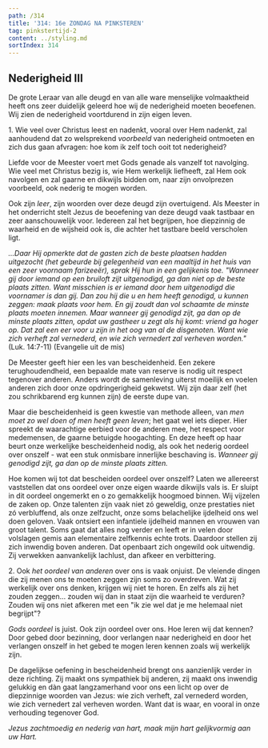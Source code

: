 ```yaml
---
path: /314
title: '314: 16e ZONDAG NA PINKSTEREN'
tag: pinkstertijd-2
content: ../styling.md
sortIndex: 314
---
```


## Nederigheid III

De grote Leraar van alle deugd en van alle ware menselijke volmaaktheid heeft ons zeer duidelijk geleerd hoe wij de nederigheid moeten beoefenen. Wij zien de nederigheid voortdurend in zijn eigen leven.

1\. Wie veel over Christus leest en nadenkt, vooral over Hem nadenkt, zal aanhoudend dat zo welsprekend _voorbeeld_ van nederigheid ontmoeten en zich dus gaan afvragen: hoe kom ik zelf toch ooit tot nederigheid?

Liefde voor de Meester voert met Gods genade als vanzelf tot navolging. Wie veel met Christus bezig is, wie Hem werkelijk liefheeft, zal Hem ook navolgen en zal gaarne en dikwijls bidden om, naar zijn onvolprezen voorbeeld, ook nederig te mogen worden.

Ook zijn _leer_, zijn woorden over deze deugd zijn overtuigend. Als Meester in het onderricht stelt Jezus de beoefening van deze deugd vaak tastbaar en zeer aanschouwelijk voor. Iedereen zal het begrijpen, hoe diepzinnig de waarheid en de wijsheid ook is, die achter het tastbare beeld verscholen ligt.

_...Daar Hij opmerkte dat de gasten zich de beste plaatsen hadden uitgezocht (het gebeurde bij gelegenheid van een maaltijd in het huis van een zeer voornaam farizeeër), sprak Hij hun in een gelijkenis toe. "Wanneer gij door iemand op een bruiloft zijt uitgenodigd, ga dan niet op de beste plaats zitten. Want misschien is er iemand door hem uitgenodigd die voornamer is dan gij. Dan zou hij die u en hem heeft genodigd, u kunnen zeggen: maak plaats voor hem. En gij zoudt dan vol schaamte de minste plaats moeten innemen. Maar wanneer gij genodigd zijt, ga dan op de minste plaats zitten, opdat uw gastheer u zegt als hij komt: vriend ga hoger op. Dat zal een eer voor u zijn in het oog van al de disgenoten. Want wie zich verheft zal vernederd, en wie zich vernedert zal verheven worden."_ (Luk. 14:7-11) (Evangelie uit de mis)

De Meester geeft hier een les van bescheidenheid. Een zekere terughoudendheid, een bepaalde mate van reserve is nodig uit respect tegenover anderen. Anders wordt de samenleving uiterst moeilijk en voelen anderen zich door onze opdringerigheid gekwetst. Wij zijn daar zelf (het zou schrikbarend erg kunnen zijn) de eerste dupe van.

Maar die bescheidenheid is geen kwestie van methode alleen, van _men moet zo wel doen of men heeft geen leven_; het gaat wel iets dieper. Hier spreekt de waarachtige eerbied voor de anderen mee, het respect voor medemensen, de gaarne betuigde hoogachting. En deze heeft op haar beurt onze werkelijke bescheidenheid nodig, als ook het nederig oordeel over onszelf - wat een stuk onmisbare innerlijke beschaving is. _Wanneer gij genodigd zijt, ga dan op de minste plaats zitten._

Hoe komen wij tot dat bescheiden oordeel over onszelf? Laten we allereerst vaststellen dat ons oordeel over onze eigen waarde dikwijls vals is. Er sluipt in dit oordeel ongemerkt en o zo gemakkelijk hoogmoed binnen. Wij vijzelen de zaken op. Onze talenten zijn vaak niet zó geweldig, onze prestaties niet zó verbluffend, als onze zelfzucht, onze soms belachelijke ijdelheid ons wel doen geloven. Vaak ontsiert een infantiele ijdelheid mannen en vrouwen van groot talent. Soms gaat dat alles nog verder en leeft er in velen door volslagen gemis aan elementaire zelfkennis echte trots. Daardoor stellen zij zich inwendig boven anderen. Dat openbaart zich ongewild ook uitwendig. Zij verwekken aanvankelijk lachlust, dan afkeer en verbittering.

2\. Ook _het oordeel van anderen_ over ons is vaak onjuist. De vleiende dingen die zij menen ons te moeten zeggen zijn soms zo overdreven. Wat zij werkelijk over ons denken, krijgen wij niet te horen. En zelfs als zij het zouden zeggen... zouden wij dan in staat zijn die waarheid te verduren? Zouden wij ons niet afkeren met een "ik zie wel dat je me helemaal niet begrijpt"?

_Gods oordeel_ is juist. Ook zijn oordeel over ons. Hoe leren wij dat kennen? Door gebed door bezinning, door verlangen naar nederigheid en door het verlangen onszelf in het gebed te mogen leren kennen zoals wij werkelijk zijn.

De dagelijkse oefening in bescheidenheid brengt ons aanzienlijk verder in deze richting. Zij maakt ons sympathiek bij anderen, zij maakt ons inwendig gelukkig en dàn gaat langzamerhand voor ons een licht op over de diepzinnige woorden van Jezus: wie zich verheft, zal vernederd worden, wie zich vernedert zal verheven worden. Want dat is waar, en vooral in onze verhouding tegenover God.

_Jezus zachtmoedig en nederig van hart, maak mijn hart gelijkvormig aan uw Hart._
